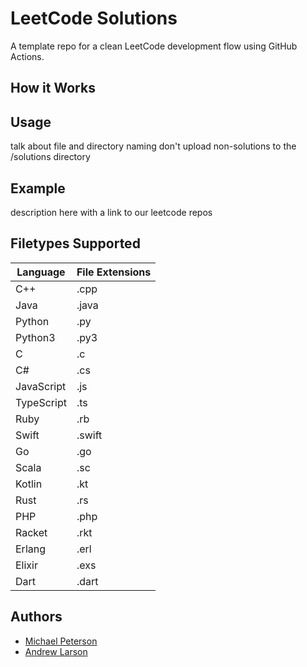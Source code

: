# LeetCode Solutions
A template repo for a clean LeetCode development flow using GitHub Actions.

## How it Works
## Usage
talk about file and directory naming
don't upload non-solutions to the /solutions directory
## Example
description here with a link to our leetcode repos
## Filetypes Supported

| Language   | File Extensions |
|------------|-----------------|
| C++        | .cpp            |
| Java       | .java           |
| Python     | .py             |
| Python3    | .py3            |
| C          | .c              |
| C#         | .cs             |
| JavaScript | .js             |
| TypeScript | .ts             |
| Ruby       | .rb             |
| Swift      | .swift          |
| Go         | .go             |
| Scala      | .sc             |
| Kotlin     | .kt             |
| Rust       | .rs             |
| PHP        | .php            |
| Racket     | .rkt            |
| Erlang     | .erl            |
| Elixir     | .exs            |
| Dart       | .dart           |

## Authors
- [Michael Peterson](https://github.com/kid-on-github)
- [Andrew Larson](https://github.com/Kefka174)
